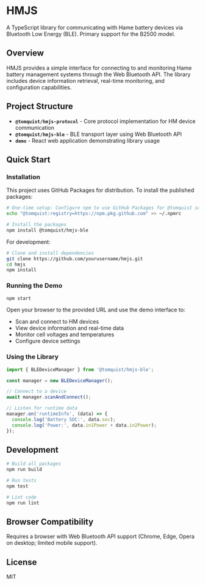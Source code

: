 # HMJS

A TypeScript library for communicating with Hame battery devices via Bluetooth Low Energy (BLE). Primary support for the B2500 model.

## Overview

HMJS provides a simple interface for connecting to and monitoring Hame battery management systems through the Web Bluetooth API. The library includes device information retrieval, real-time monitoring, and configuration capabilities.

## Project Structure

- **`@tomquist/hmjs-protocol`** - Core protocol implementation for HM device communication
- **`@tomquist/hmjs-ble`** - BLE transport layer using Web Bluetooth API  
- **`demo`** - React web application demonstrating library usage

## Quick Start

### Installation

This project uses GitHub Packages for distribution. To install the published packages:

```bash
# One-time setup: Configure npm to use GitHub Packages for @tomquist scope
echo "@tomquist:registry=https://npm.pkg.github.com" >> ~/.npmrc

# Install the packages
npm install @tomquist/hmjs-ble
```

For development:

```bash
# Clone and install dependencies
git clone https://github.com/yourusername/hmjs.git
cd hmjs
npm install
```

### Running the Demo

```bash
npm start
```

Open your browser to the provided URL and use the demo interface to:
- Scan and connect to HM devices
- View device information and real-time data
- Monitor cell voltages and temperatures
- Configure device settings

### Using the Library

```typescript
import { BLEDeviceManager } from '@tomquist/hmjs-ble';

const manager = new BLEDeviceManager();

// Connect to a device
await manager.scanAndConnect();

// Listen for runtime data
manager.on('runtimeInfo', (data) => {
  console.log('Battery SOC:', data.soc);
  console.log('Power:', data.in1Power + data.in2Power);
});
```

## Development

```bash
# Build all packages
npm run build

# Run tests
npm test

# Lint code
npm run lint
```

## Browser Compatibility

Requires a browser with Web Bluetooth API support (Chrome, Edge, Opera on desktop; limited mobile support).

## License

MIT
